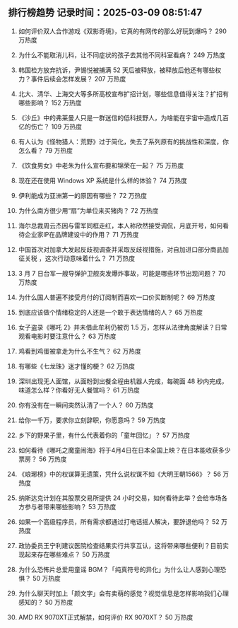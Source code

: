 
## 排行榜趋势 记录时间：2025-03-09 08:51:47
  
  1. 如何评价双人合作游戏《双影奇境》，它真的有网传的那么好玩到爆吗？ 290 万热度
    
  2. 为什么不能取消儿科，让不同症状的孩子去其他不同科室看病？ 249 万热度
    
  3. 韩国检方放弃抗诉，尹锡悦被捕满 52 天后被释放，被释放后他还有哪些权力？事件后续会怎样发展？ 207 万热度
    
  4. 北大、清华、上海交大等多所高校宣布扩招计划，哪些信息值得关注？扩招有哪些影响？ 152 万热度
    
  5. 《沙丘》中的弗莱曼人只是一群迷信的低科技野人，为啥能在宇宙中造成几百亿的伤亡？ 109 万热度
    
  6. 有人认为《怪物猎人：荒野》过于简化，失去了系列原有的挑战性和深度，你怎么看？ 79 万热度
    
  7. 《饮食男女》中老朱为什么宣布要和锦荣在一起？ 75 万热度
    
  8. 现在还在使用 Windows XP 系统是什么样的体验？ 74 万热度
    
  9. 伊利能成为亚洲第一的原因有哪些？ 72 万热度
    
  10. 为什么南方很少用“扇”为单位来买猪肉？ 72 万热度
    
  11. 海尔总裁周云杰因与雷军同框走红，本人称欣然接受调侃，月底开号，如何看待企业家IP在品牌建设中的作用？ 71 万热度
    
  12. 中国首次对加拿大发起反歧视调查并采取反歧视措施，对自加进口部分商品加征关税 ，这次行动意味着什么？ 71 万热度
    
  13. 3 月 7 日台军一艘导弹护卫舰突发爆炸事故，可能是哪些环节出现问题？ 70 万热度
    
  14. 为什么国人普遍不接受月付的订阅制而喜欢一口价买断制呢？ 69 万热度
    
  15. 到底应该做个情绪稳定的人还是一个敢于表达情绪的人？ 65 万热度
    
  16. 女子盗录《哪吒 2》并未借此牟利仍被罚 1.5 万，怎样从法律角度解读？日常观看电影时要注意什么？ 63 万热度
    
  17. 鸡看到鸡蛋被拿走为什么不生气？ 62 万热度
    
  18. 有哪些《七龙珠》迷才懂的梗？ 62 万热度
    
  19. 深圳出现无人面馆，从面粉到出餐全程由机器人完成，每碗面 48 秒内完成，味道怎么样？你看好无人餐馆吗？ 61 万热度
    
  20. 你有没有在一瞬间突然认清了一个人？ 60 万热度
    
  21. 给你一千万，要求你立刻辞职，你愿意吗？ 59 万热度
    
  22. 乡下的野果子里，有什么代表着你的「童年回忆」？ 57 万热度
    
  23. 如何看待《哪吒之魔童闹海》将于4月4日在日本全国上映？在日本能收获多少票房？ 56 万热度
    
  24. 《琅琊榜》中的权谋算无遗策，凭什么说权谋不如《大明王朝1566》？ 56 万热度
    
  25. 纳斯达克计划在其股票交易所提供 24 小时交易，如何看待此举？会给市场各方参与者带来哪些影响？ 53 万热度
    
  26. 如果一个高级程序员，所有需求都通过打电话摇人解决，要辞退他吗？ 52 万热度
    
  27. 政协委员王宁利建议医院检查结果实行共享互认，这将带来哪些便利？目前实现起来存在哪些难点？ 50 万热度
    
  28. 为什么恐怖片总爱用童谣 BGM？「纯真符号的异化」为什么让人感到心理恐惧？ 50 万热度
    
  29. 为什么聊天时加上「颜文字」会有卖萌的感觉？视觉信息是怎样影响我们心理感知的？ 50 万热度
    
  30. AMD RX 9070XT正式解禁，如何评价 RX 9070XT？ 50 万热度
    